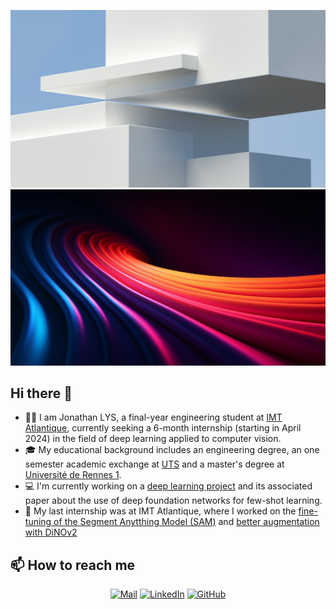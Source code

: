 ![Banner Light](assets/light.jpeg#gh-light-mode-only)
![Banner Dark](assets/dark.jpeg#gh-dark-mode-only)

## Hi there 👋
- 👨‍💻 I am Jonathan LYS, a final-year engineering student at [IMT Atlantique](https://www.imt-atlantique.fr/en), currently seeking a 6-month internship (starting in April 2024) in the field of deep learning applied to computer vision. 
- 🎓 My educational background includes an engineering degree, an one semester academic exchange at [UTS](https://www.uts.edu.au) and a master's degree at [Université de Rennes 1](https://www.univ-rennes1.fr/en).
- 💻 I'm currently working on a [deep learning project](https://github.com/NewS0ul/ProCom) and its associated paper about the use of deep foundation networks for few-shot learning.
- 📘 My last internship was at IMT Atlantique, where I worked on the [fine-tuning of the Segment Anytthing Model (SAM)](https://github.com/jonathanlys01/accelerate-sam) and [better augmentation with DiNOv2](https://github.com/jonathanlys01/beyond_sota_w_sam)

## 📫 How to reach me

<div align="center">

[![Mail](https://img.shields.io/badge/Mail-gray?logo=gmail)](mailto:jonathan.lys@imt-atlantique.net)
[![LinkedIn](https://img.shields.io/badge/LinkedIn-blue?logo=linkedin)](https://www.linkedin.com/in/jonathan-lys/)
[![GitHub](https://img.shields.io/badge/GitHub-gray?logo=github)](https://github.com/jonathanlys01)

</div>



<!--
**jonathanlys01/jonathanlys01** is a ✨ _special_ ✨ repository because its `README.md` (this file) appears on your GitHub profile.

Here are some ideas to get you started:

- 🔭 I’m currently working on ...
- 🌱 I’m currently learning ...
- 👯 I’m looking to collaborate on ...
- 🤔 I’m looking for help with ...
- 💬 Ask me about ...
- 📫 How to reach me: ...
- 😄 Pronouns: ...
- ⚡ Fun fact: ...
-->
